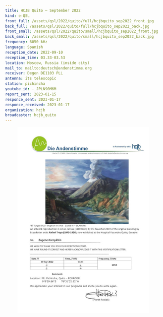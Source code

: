 ```yaml
---
title: HCJB Quito — September 2022
kind: e-QSL
front_full: /assets/qsl/2022/quito/full/hcjbquito_sep2022_front.jpg
back_full: /assets/qsl/2022/quito/full/hcjbquito_sep2022_back.jpg
front_small: /assets/qsl/2022/quito/small/hcjbquito_sep2022_front.jpg
back_small: /assets/qsl/2022/quito/small/hcjbquito_sep2022_back.jpg
frequency: 6050 kHz
language: Spanish
reception_date: 2022-09-10
reception_time: 03.33-03.53
location: Moscow, Russia (inside city)
mail_to: mailto:deutsch@andenstimme.org
receiver: Degen DE1103 PLL
antenna: its telescopic
station: pichincha
youtube_id: -_JPLN90M6M
report_sent: 2023-01-15
responce_sent: 2023-01-17
responce_received: 2023-01-17
organization: hcjb
broadcaster: hcjb_quito
---
```


<figure>
<a href="/assets/qsl/2022/quito/full/2235EKornevgenQSL-Letter2022Horario6050.pdf">
<img src="/assets/qsl/2022/quito/small/hcjbquito_sep2022_original.jpg"/>
</a>
</figure>

